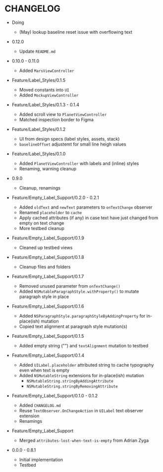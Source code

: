 #  CHANGELOG

* Doing

	+ (May) lookup baseline reset issue with overflowing text

* 0.12.0

	+ Update `README.md`

* 0.10.0 - 0.11.0

	+ Added `MarsViewController` 

* Feature/Label_Styles/0.1.5

	+ Moved constants into `UI`
	+ Added `MockupViewController`

* Feature/Label_Styles/0.1.3 - 0.1.4

	+ Added scroll view to `PlanetViewController`
	+ Matched inspection border to Figma

* Feature/Label_Styles/0.1.2

	+ UI from design specs (label styles, assets, stack)
	+ `baselineOffset` adjustemt for small line heigh values

* Feature/Label_Styles/0.1.0

	+ Added `PlanetViewController` with labels and (inline) styles
	+ Renaming, warning cleanup

* 0.9.0

	+ Cleanup, renamings

* Feature/Empty_Label_Support/0.2.0 - 0.2.1

	+ Added `oldText` and `newText` parameters to `onTextChange` observer
	+ Renamed `placeholder` to `cache`
	+ Apply cached attributes (if any) in case text have just changed from empty on text change
	+ More testbed cleanup

* Feature/Empty_Label_Support/0.1.9

	+ Cleaned up testbed views

* Feature/Empty_Label_Support/0.1.8

	+ Cleanup files and folders

* Feature/Empty_Label_Support/0.1.7

	+ Removed unused parameter from `onTextChange()`
	+ Added `NSMutableParagraphStyle.withProperty()` to mutate paragraph style in place
	
* Feature/Empty_Label_Support/0.1.6

	+ Added `NSParagraphStyle.paragraphStyleByAddingProperty` for in-place(ish) mutation
	+ Copied text alignment at paragraph style mutation(s)

* Feature/Empty_Label_Support/0.1.5

	+ Added empty string ("") and `textAlignment` mutation to testbed

* Feature/Empty_Label_Support/0.1.4

	+ Added `UILabel.placeholder` attributed string to cache typography even when text is empty
	+ Added `NSMutableString` extensions for in-place(ish) mutation
		+ `NSMutableString.stringByAddingAttribute`
		+ `NSMutableString.stringByRemovingAttribute`

* Feature/Empty_Label_Support/0.1.0 - 0.1.2

	+ Added `CHANGELOG.md`
	+ Reuse `TextObserver.OnChangeAction` in `UILabel` text observer extension
	+ Renamings

* Feature/Empty_Label_Support

	+ Merged `attributes-lost-when-text-is-empty` from Adrian Zyga

* 0.0.0 - 0.8.1

	+ Initial implementation
	+ Testbed
